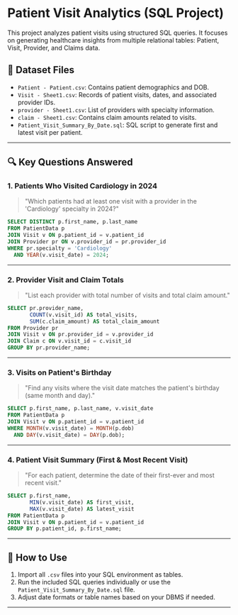 # Patient Visit Analytics (SQL Project)

This project analyzes patient visits using structured SQL queries. It focuses on generating healthcare insights from multiple relational tables: Patient, Visit, Provider, and Claims data.

## 📁 Dataset Files
- `Patient - Patient.csv`: Contains patient demographics and DOB.
- `Visit - Sheet1.csv`: Records of patient visits, dates, and associated provider IDs.
- `provider - Sheet1.csv`: List of providers with specialty information.
- `claim - Sheet1.csv`: Contains claim amounts related to visits.
- `Patient_Visit_Summary_By_Date.sql`: SQL script to generate first and latest visit per patient.

---

## 🔍 Key Questions Answered

### 1. Patients Who Visited Cardiology in 2024
> "Which patients had at least one visit with a provider in the 'Cardiology' specialty in 2024?"

```sql
SELECT DISTINCT p.first_name, p.last_name
FROM PatientData p
JOIN Visit v ON p.patient_id = v.patient_id
JOIN Provider pr ON v.provider_id = pr.provider_id
WHERE pr.specialty = 'Cardiology'
  AND YEAR(v.visit_date) = 2024;
````

---

### 2. Provider Visit and Claim Totals

> "List each provider with total number of visits and total claim amount."

```sql
SELECT pr.provider_name,
       COUNT(v.visit_id) AS total_visits,
       SUM(c.claim_amount) AS total_claim_amount
FROM Provider pr
JOIN Visit v ON pr.provider_id = v.provider_id
JOIN Claim c ON v.visit_id = c.visit_id
GROUP BY pr.provider_name;
```

---

### 3. Visits on Patient's Birthday

> "Find any visits where the visit date matches the patient's birthday (same month and day)."

```sql
SELECT p.first_name, p.last_name, v.visit_date
FROM PatientData p
JOIN Visit v ON p.patient_id = v.patient_id
WHERE MONTH(v.visit_date) = MONTH(p.dob)
  AND DAY(v.visit_date) = DAY(p.dob);
```

---

### 4. Patient Visit Summary (First & Most Recent Visit)

> "For each patient, determine the date of their first-ever and most recent visit."

```sql
SELECT p.first_name, 
       MIN(v.visit_date) AS first_visit, 
       MAX(v.visit_date) AS latest_visit
FROM PatientData p
JOIN Visit v ON p.patient_id = v.patient_id
GROUP BY p.patient_id, p.first_name;
```

---

## 📌 How to Use

1. Import all `.csv` files into your SQL environment as tables.
2. Run the included SQL queries individually or use the `Patient_Visit_Summary_By_Date.sql` file.
3. Adjust date formats or table names based on your DBMS if needed.

---
